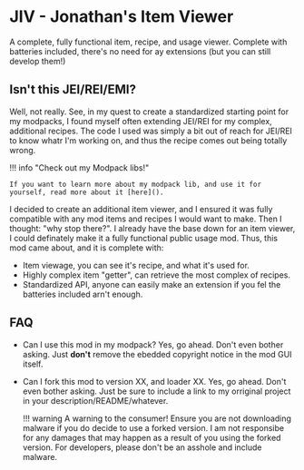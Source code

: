# JIV - Jonathan's Item Viewer

A complete, fully functional item, recipe, and usage viewer. Complete with batteries included, there's no need for ay extensions (but you can still develop them!)

## Isn't this JEI/REI/EMI?

Well, not really. See, in my quest to create a standardized starting point for my modpacks, I found myself often extending JEI/REI for my complex, additional recipes. The code I used was simply a bit out of reach for JEI/REI to know whatr I'm working on, and thus the recipe comes out being totally wrong.

!!! info "Check out my Modpack libs!"

    If you want to learn more about my modpack lib, and use it for yourself, read more about it [here]().

I decided to create an additional item viewer, and I ensured it was fully compatible with any mod items and recipes I would want to make. Then I thought: "why stop there?". I already have the base down for an item viewer, I could definately make it a fully functional public usage mod. Thus, this mod came about, and it is complete with:

- Item viewage, you can see it's recipe, and what it's used for.
- Highly complex item "getter", can retrieve the most complex of recipes.
- Standardized API, anyone can easily make an extension if you fel the batteries included arn't enough.

## FAQ

- Can I use this mod in my modpack? Yes, go ahead. Don't even bother asking. Just **don't** remove the ebedded copyright notice in the mod GUI itself.

- Can I fork this mod to version XX, and loader XX. Yes, go ahead. Don't even bother asking. Just be sure to include a link to my orriginal project in your description/README/whatever.

    !!! warning
        A warning to the consumer! Ensure you are not downloading malware if you do decide to use a forked version. I am not responsibe for any damages that may happen as a result of you using the forked version. For developers, please don't be an asshole and include malware.